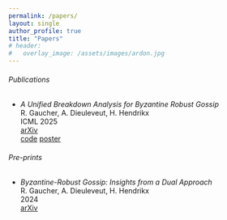 ```yaml
---
permalink: /papers/
layout: single
author_profile: true
title: "Papers"
# header:
#   overlay_image: /assets/images/ardon.jpg
---
```


###### Publications

- *A Unified Breakdown Analysis for Byzantine Robust Gossip*  
R. Gaucher, A. Dieuleveut, H. Hendrikx  
ICML 2025  
[arXiv](https://arxiv.org/abs/2410.10418)  
[code](https://github.com/renaudgaucher/Byzantine-Robust-Gossip)
[poster](/assets/files/poster_ICML25.pdf)

###### Pre-prints

- *Byzantine-Robust Gossip: Insights from a Dual Approach*  
R. Gaucher, A. Dieuleveut, H. Hendrikx  
2024  
[arXiv](https://arxiv.org/abs/2405.03449) 
